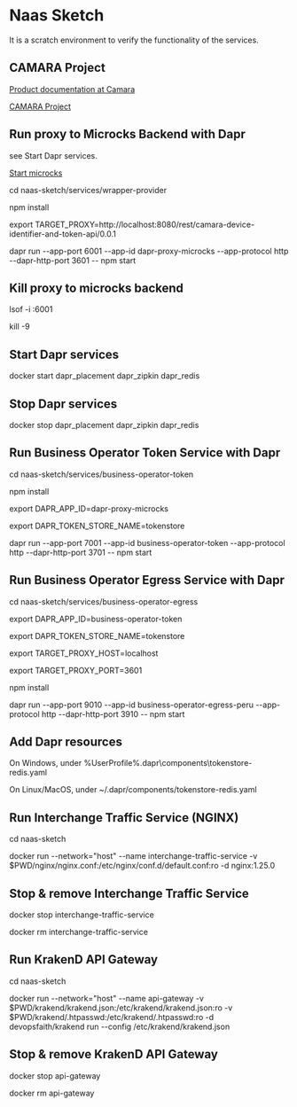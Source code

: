 # Naas Sketch

It is a scratch environment to verify the functionality of the services.

## CAMARA Project

[Product documentation at Camara](https://camaraproject.org/)

[CAMARA Project](https://github.com/camaraproject)


## Run proxy to Microcks Backend with Dapr

see Start Dapr services.

[Start microcks](https://microcks.io/documentation/getting-started/)

cd naas-sketch/services/wrapper-provider

npm install

export TARGET_PROXY=http://localhost:8080/rest/camara-device-identifier-and-token-api/0.0.1

dapr run --app-port 6001 --app-id dapr-proxy-microcks --app-protocol http --dapr-http-port 3601 -- npm start


## Kill proxy to microcks backend

lsof -i :6001

kill -9 <PID>

## Start Dapr services

docker start dapr_placement dapr_zipkin dapr_redis


## Stop Dapr services

docker stop dapr_placement dapr_zipkin dapr_redis


## Run Business Operator Token Service with Dapr

cd naas-sketch/services/business-operator-token

npm install

export DAPR_APP_ID=dapr-proxy-microcks

export DAPR_TOKEN_STORE_NAME=tokenstore

dapr run --app-port 7001 --app-id business-operator-token --app-protocol http --dapr-http-port 3701 -- npm start 


## Run Business Operator Egress Service with Dapr

cd naas-sketch/services/business-operator-egress

export DAPR_APP_ID=business-operator-token

export DAPR_TOKEN_STORE_NAME=tokenstore

export TARGET_PROXY_HOST=localhost

export TARGET_PROXY_PORT=3601

npm install

dapr run --app-port 9010 --app-id business-operator-egress-peru --app-protocol http --dapr-http-port 3910 -- npm start 


## Add Dapr resources

On Windows, under %UserProfile%\.dapr\components\tokenstore-redis.yaml

On Linux/MacOS, under ~/.dapr/components/tokenstore-redis.yaml


## Run Interchange Traffic Service (NGINX)

cd naas-sketch

docker run --network="host" --name interchange-traffic-service -v $PWD/nginx/nginx.conf:/etc/nginx/conf.d/default.conf:ro -d nginx:1.25.0

## Stop & remove Interchange Traffic Service

docker stop interchange-traffic-service

docker rm interchange-traffic-service


## Run KrakenD API Gateway

cd naas-sketch

docker run --network="host" --name api-gateway -v $PWD/krakend/krakend.json:/etc/krakend/krakend.json:ro -v $PWD/krakend/.htpasswd:/etc/krakend/.htpasswd:ro -d devopsfaith/krakend run --config /etc/krakend/krakend.json


## Stop & remove KrakenD API Gateway

docker stop api-gateway

docker rm api-gateway